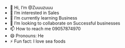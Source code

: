 - 👋 Hi, I’m @Zuuuzuuu
- 👀 I’m interested in Sales
- 🌱 I’m currently learning Business
- 💞️ I’m looking to collaborate on Successful businesses
- 📫 How to reach me 09057874970
- 😄 Pronouns: He
- ⚡ Fun fact: I love sea foods

<!---
Zuuuzuuu/Zuuuzuuu is a ✨ special ✨ repository because its `README.md` (this file) appears on your GitHub profile.
You can click the Preview link to take a look at your changes.
--->

